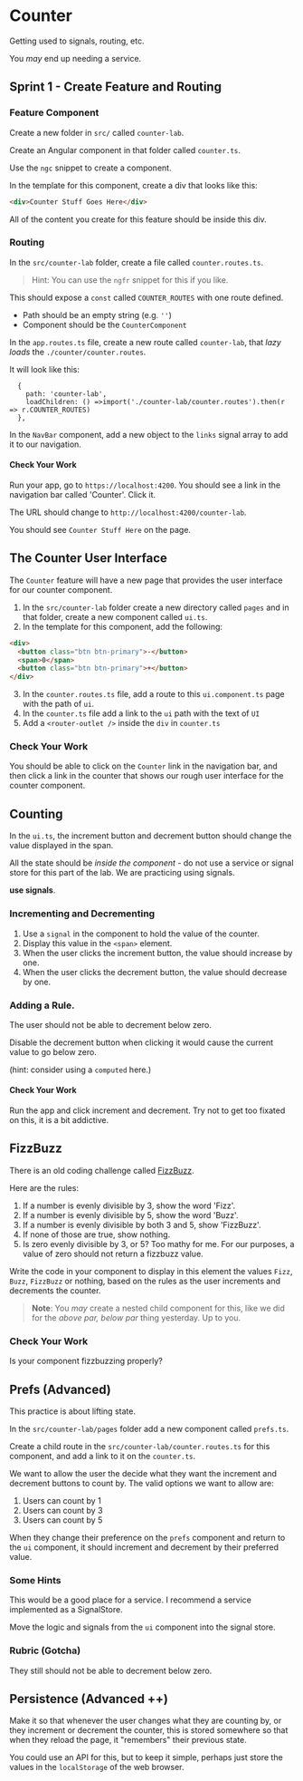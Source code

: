 # Counter

Getting used to signals, routing, etc.

You _may_ end up needing a service.

## Sprint 1 - Create Feature and Routing

### Feature Component

Create a new folder in `src/` called `counter-lab`.

Create an Angular component in that folder called `counter.ts`.

Use the `ngc` snippet to create a component.

In the template for this component, create a div that looks like this:

```html
<div>Counter Stuff Goes Here</div>
```

All of the content you create for this feature should be inside this div.

### Routing

In the `src/counter-lab` folder, create a file called `counter.routes.ts`.

> Hint: You can use the `ngfr` snippet for this if you like.

This should expose a `const` called `COUNTER_ROUTES` with one route defined.

- Path should be an empty string (e.g. `''`)
- Component should be the `CounterComponent`

In the `app.routes.ts` file, create a new route called `counter-lab`, that _lazy loads_ the `./counter/counter.routes`.

It will look like this:

```
  {
    path: 'counter-lab',
    loadChildren: () =>import('./counter-lab/counter.routes').then(r => r.COUNTER_ROUTES)
  },
```

In the `NavBar` component, add a new object to the `links` signal array to add it to our navigation.

#### Check Your Work

Run your app, go to `https://localhost:4200`. You should see a link in the navigation bar called 'Counter'. Click it.

The URL should change to `http://localhost:4200/counter-lab`.

You should see `Counter Stuff Here` on the page.

## The Counter User Interface

The `Counter` feature will have a new page that provides the user interface for our counter component.

1. In the `src/counter-lab` folder create a new directory called `pages` and in that folder, create a new component called `ui.ts`.
2. In the template for this component, add the following:

```html
<div>
  <button class="btn btn-primary">-</button>
  <span>0</span>
  <button class="btn btn-primary">+</button>
</div>
```

3. In the `counter.routes.ts` file, add a route to this `ui.component.ts` page with the path of `ui`.
4. In the `counter.ts` file add a link to the `ui` path with the text of `UI`
5. Add a `<router-outlet />` inside the `div` in `counter.ts`

### Check Your Work

You should be able to click on the `Counter` link in the navigation bar, and then click a link in the counter that shows our rough user interface for the counter component.

## Counting

In the `ui.ts`, the increment button and decrement button should change the value displayed in the span.

All the state should be _inside the component_ - do not use a service or signal store for this part of the lab. We are practicing using signals.

**use signals**.

### Incrementing and Decrementing

1. Use a `signal` in the component to hold the value of the counter.
2. Display this value in the `<span>` element.
3. When the user clicks the increment button, the value should increase by one.
4. When the user clicks the decrement button, the value should decrease by one.

### Adding a Rule.

The user should not be able to decrement below zero.

Disable the decrement button when clicking it would cause the current value to go below zero.

(hint: consider using a `computed` here.)

#### Check Your Work

Run the app and click increment and decrement. Try not to get too fixated on this, it is a bit addictive.

## FizzBuzz

There is an old coding challenge called [FizzBuzz](https://en.wikipedia.org/wiki/Fizz_buzz#:~:text=Fizz%20buzz%20is%20a%20group,with%20the%20word%20%22fizzbuzz%22.).

Here are the rules:

1. If a number is evenly divisible by 3, show the word 'Fizz'.
2. If a number is evenly divisible by 5, show the word 'Buzz'.
3. If a number is evenly divisible by both 3 and 5, show 'FizzBuzz'.
4. If none of those are true, show nothing.
5. Is zero evenly divisible by 3, or 5? Too mathy for me. For our purposes, a value of zero should not return a fizzbuzz value.

Write the code in your component to display in this element the values `Fizz`, `Buzz`, `FizzBuzz` or nothing, based on the rules as the user increments and decrements the counter.

> **Note**: You _may_ create a nested child component for this, like we did for the _above par, below par_ thing yesterday. Up to you.

### Check Your Work

Is your component fizzbuzzing properly?

## Prefs (Advanced)

This practice is about lifting state.

In the `src/counter-lab/pages` folder add a new component called `prefs.ts`.

Create a child route in the `src/counter-lab/counter.routes.ts` for this component, and add a link to it on the `counter.ts`.

We want to allow the user the decide what they want the increment and decrement buttons to count by. The valid options we want to allow are:

1. Users can count by 1
2. Users can count by 3
3. Users can count by 5

When they change their preference on the `prefs` component and return to the `ui` component, it should increment and decrement by their preferred value.

### Some Hints

This would be a good place for a service. I recommend a service implemented as a SignalStore.

Move the logic and signals from the `ui` component into the signal store.

### Rubric (Gotcha)

They still should not be able to decrement below zero.

## Persistence (Advanced ++)

Make it so that whenever the user changes what they are counting by, or they increment or decrement the counter, this is stored somewhere so that when they reload the page, it "remembers" their previous state.

You could use an API for this, but to keep it simple, perhaps just store the values in the `localStorage` of the web browser.
